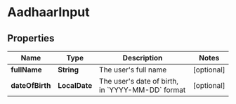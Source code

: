 

# AadhaarInput


## Properties

| Name | Type | Description | Notes |
|------------ | ------------- | ------------- | -------------|
|**fullName** | **String** | The user&#39;s full name |  [optional] |
|**dateOfBirth** | **LocalDate** | The user&#39;s date of birth, in &#x60;YYYY-MM-DD&#x60; format |  [optional] |



